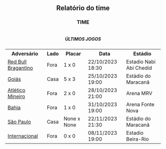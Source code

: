 <h2 style="text-align: center;">Relatório do time</h3>

<h3 style="text-align: center;"> TIME</h3>

<div style="text-align: center; display: grid; grid-template-columns: 1fr;">
  <div>
    <table>
        <h5>ÚLTIMOS JOGOS</h5>
        <th>
        Adversário
        </th>
        <th>
        Lado
        </th>
        <th>
        Placar
        </th>
        <th>
        Data
        </th>
        <th>
        Estádio
        </th>
        <tr>
            <td><a href="../games/11067443.md">Red Bull Bragantino</a>
            </td>
            <td>Fora
            </td>
            <td>1 x 0
            </td>
            <td>22/10/2023 18:30
            </td>
            </td>
            <td>Estadio Nabi Abi Chedid
            </td>
        </tr><tr>
            <td><a href="../games/11067459.md">Goiás</a>
            </td>
            <td>Casa
            </td>
            <td>5 x 3
            </td>
            <td>25/10/2023 19:00
            </td>
            </td>
            <td>Estádio do Maracanã
            </td>
        </tr><tr>
            <td><a href="../games/11067499.md">Atlético Mineiro</a>
            </td>
            <td>Fora
            </td>
            <td>2 x 0
            </td>
            <td>28/10/2023 21:00
            </td>
            </td>
            <td>Arena MRV
            </td>
        </tr><tr>
            <td><a href="../games/11067343.md">Bahia</a>
            </td>
            <td>Fora
            </td>
            <td>1 x 0
            </td>
            <td>31/10/2023 19:00
            </td>
            </td>
            <td>Arena Fonte Nova
            </td>
        </tr><tr>
            <td><a href="../games/11067392.md">São Paulo</a>
            </td>
            <td>Casa
            </td>
            <td>None x None
            </td>
            <td>22/11/2023 21:30
            </td>
            </td>
            <td>Estádio do Maracanã
            </td>
        </tr><tr>
            <td><a href="../games/11067484.md">Internacional</a>
            </td>
            <td>Fora
            </td>
            <td>0 x 0
            </td>
            <td>08/11/2023 19:00
            </td>
            </td>
            <td>Estadio Beira-Rio
            </td>
        </tr>
        </table>
</div>